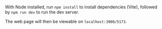 With Node installed, run ```npm install``` to install dependencies (Vite), followed by ```npm run dev``` to run the dev server.

The web page will then be viewable on ```localhost:3000/5173```.
